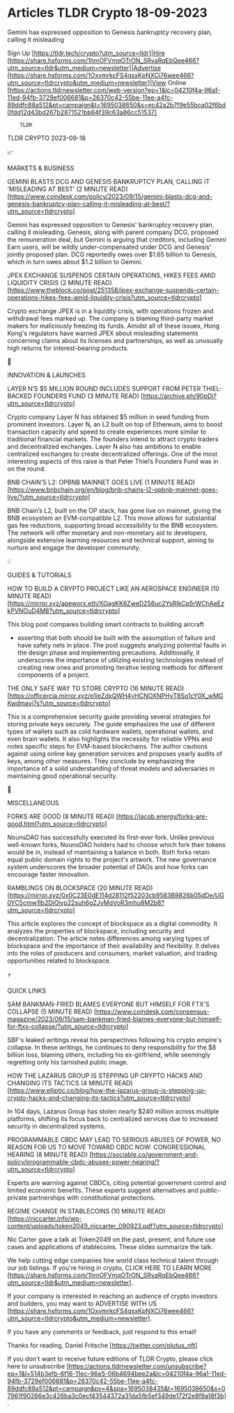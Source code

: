 # Articles TLDR Crypto 18-09-2023

Gemini has expressed opposition to Genesis bankruptcy recovery plan,
calling it misleading  

Sign Up [https://tldr.tech/crypto?utm_source=tldr]|Hire
[https://share.hsforms.com/1hmOFVmqOTrON_SRvaRqEbQee466?utm_source=tldr&utm_medium=newsletter]|Advertise
[https://share.hsforms.com/1OxvmrkcFS4qsxKpNXCi76wee466?utm_source=tldrcrypto&utm_medium=newsletter]|View
Online
[https://actions.tldrnewsletter.com/web-version?ep=1&lc=04210f4a-96a1-11ed-94fb-3729ef006681&p=26370c42-55be-11ee-a4fc-89ddfc88a512&pt=campaign&t=1695038650&s=ec42a2b7f9e55bca02f6bd0fdd12d43bd267b2871521bb64f39c63a86cc51537]


		TLDR 

TLDR CRYPTO 2023-09-18

📈 

MARKETS & BUSINESS

GEMINI BLASTS DCG AND GENESIS BANKRUPTCY PLAN, CALLING IT
‘MISLEADING AT BEST’ (2 MINUTE READ)
[https://www.coindesk.com/policy/2023/09/15/gemini-blasts-dcg-and-genesis-bankruptcy-plan-calling-it-misleading-at-best/?utm_source=tldrcrypto]

Gemini has expressed opposition to Genesis' bankruptcy recovery plan,
calling it misleading. Genesis, along with parent company DCG,
proposed the remuneration deal, but Gemini is arguing that creditors,
including Gemini Earn users, will be wildly under-compensated under
DCG and Genesis’ jointly proposed plan. DCG reportedly owes over
$1.65 billion to Genesis, which in turn owes about $1.2 billion to
Gemini. 

JPEX EXCHANGE SUSPENDS CERTAIN OPERATIONS, HIKES FEES AMID LIQUIDITY
CRISIS (2 MINUTE READ)
[https://www.theblock.co/post/251358/jpex-exchange-suspends-certain-operations-hikes-fees-amid-liquidity-crisis?utm_source=tldrcrypto]

Crypto exchange JPEX is in a liquidity crisis, with operations frozen
and withdrawal fees marked up. The company is blaming third-party
market makers for maliciously freezing its funds. Amidst all of these
issues, Hong Kong's regulators have warned JPEX about misleading
statements concerning claims about its licenses and partnerships, as
well as unusually high returns for interest-bearing products. 

🚀 

INNOVATION & LAUNCHES

LAYER N’S $5 MILLION ROUND INCLUDES SUPPORT FROM PETER THIEL-BACKED
FOUNDERS FUND (3 MINUTE READ)
[https://archive.ph/90pDi?utm_source=tldrcrypto]

Crypto company Layer N has obtained $5 million in seed funding from
prominent investors. Layer N, an L2 built on top of Ethereum, aims to
boost transaction capacity and speed to create experiences more
similar to traditional financial markets. The founders intend to
attract crypto traders and decentralized exchanges. Layer N also has
ambitions to enable centralized exchanges to create decentralized
offerings. One of the most interesting aspects of this raise is that
Peter Thiel’s Founders Fund was in on the round. 

BNB CHAIN’S L2: OPBNB MAINNET GOES LIVE (1 MINUTE READ)
[https://www.bnbchain.org/en/blog/bnb-chains-l2-opbnb-mainnet-goes-live/?utm_source=tldrcrypto]

BNB Chain’s L2, built on the OP stack, has gone live on mainnet,
giving the BNB ecosystem an EVM-compatible L2. This move allows for
substantial gas fee reductions, supporting broad accessibility to the
BNB ecosystem. The network will offer monetary and non-monetary aid to
developers, alongside extensive learning resources and technical
support, aiming to nurture and engage the developer community. 

💡 

GUIDES & TUTORIALS

HOW TO BUILD A CRYPTO PROJECT LIKE AN AEROSPACE ENGINEER (10 MINUTE
READ)
[https://mirror.xyz/apeworx.eth/XOagKK6ZweD256uc2YsRIkCp5rWChAeEzkPVNOuD4M8?utm_source=tldrcrypto]

This blog post compares building smart contracts to building aircraft
- asserting that both should be built with the assumption of failure
and have safety nets in place. The post suggests analyzing potential
faults in the design phase and implementing precautions. Additionally,
it underscores the importance of utilizing existing technologies
instead of creating new ones and promoting iterative testing methods
for different components of a project. 

THE ONLY SAFE WAY TO STORE CRYPTO (16 MINUTE READ)
[https://officercia.mirror.xyz/p1ieZdxQWH4yHCNOXNPHyT8So1cY0X_wMGKwdmavi7s?utm_source=tldrcrypto]

This is a comprehensive security guide providing several strategies
for storing private keys securely. The guide emphasizes the use of
different types of wallets such as cold hardware wallets, operational
wallets, and even brain wallets. It also highlights the necessity for
reliable VPNs and notes specific steps for EVM-based blockchains. The
author cautions against using online key generation services and
proposes yearly audits of keys, among other measures. They conclude by
emphasizing the importance of a solid understanding of threat models
and adversaries in maintaining good operational security. 

🦄 

MISCELLANEOUS

FORKS ARE GOOD (8 MINUTE READ)
[https://jacob.energy/forks-are-good.html?utm_source=tldrcrypto]

NounsDAO has successfully executed its first-ever fork. Unlike
previous well-known forks, NounsDAO holders had to choose which fork
their tokens would be in, instead of maintaining a balance in both.
Both forks retain equal public domain rights to the project's artwork.
The new governance system underscores the broader potential of DAOs
and how forks can encourage faster innovation. 

RAMBLINGS ON BLOCKSPACE (20 MINUTE READ)
[https://mirror.xyz/0x0C23E0dE114d28112f52203cb9583B9826b05dDe/UG0YC5cmw1Ib2DiOivp22suh6gZJyMqVoR3mhu8M2b8?utm_source=tldrcrypto]

This article explores the concept of blockspace as a digital
commodity. It analyzes the properties of blockspace, including
security and decentralization. The article notes differences among
varying types of blockspace and the importance of their availability
and flexibility. It delves into the roles of producers and consumers,
market valuation, and trading opportunities related to blockspace. 

⚡ 

QUICK LINKS

SAM BANKMAN-FRIED BLAMES EVERYONE BUT HIMSELF FOR FTX'S COLLAPSE (5
MINUTE READ)
[https://www.coindesk.com/consensus-magazine/2023/09/15/sam-bankman-fried-blames-everyone-but-himself-for-ftxs-collapse/?utm_source=tldrcrypto]

SBF's leaked writings reveal his perspectives following his crypto
empire's collapse. In these writings, he continues to deny
responsibility for the $8 billion loss, blaming others, including his
ex-girlfriend, while seemingly regretting only his tarnished public
image. 

HOW THE LAZARUS GROUP IS STEPPING UP CRYPTO HACKS AND CHANGING ITS
TACTICS (4 MINUTE READ)
[https://www.elliptic.co/blog/how-the-lazarus-group-is-stepping-up-crypto-hacks-and-changing-its-tactics?utm_source=tldrcrypto]

In 104 days, Lazarus Group has stolen nearly $240 million across
multiple platforms, shifting its focus back to centralized services
due to increased security in decentralized systems. 

PROGRAMMABLE CBDC MAY LEAD TO SERIOUS ABUSES OF POWER, NO REASON FOR
US TO MOVE TOWARD CBDC NOW: CONGRESSIONAL HEARING (8 MINUTE READ)
[https://sociable.co/government-and-policy/programmable-cbdc-abuses-power-hearing/?utm_source=tldrcrypto]

Experts are warning against CBDCs, citing potential government control
and limited economic benefits. These experts suggest alternatives and
public-private partnerships with constitutional protections. 

REGIME CHANGE IN STABLECOINS (10 MINUTE READ)
[https://niccarter.info/wp-content/uploads/token2049_niccarter_090923.pdf?utm_source=tldrcrypto]

Nic Carter gave a talk at Token2049 on the past, present, and future
use cases and applications of stablecoins. These slides summarize the
talk. 

 We help cutting edge companies hire world class technical talent
through our job listings. If you're hiring in crypto, CLICK HERE TO
LEARN MORE
[https://share.hsforms.com/1hmOFVmqOTrON_SRvaRqEbQee466?utm_source=tldr&utm_medium=newsletter].


If your company is interested in reaching an audience of crypto
investors and builders, you may want to ADVERTISE WITH US
[https://share.hsforms.com/1OxvmrkcFS4qsxKpNXCi76wee466?utm_source=tldrcrypto&utm_medium=newsletter].


If you have any comments or feedback, just respond to this email! 

Thanks for reading, 
Daniel Fritsche [https://twitter.com/plutus_nft] 

If you don't want to receive future editions of TLDR Crypto,
please click here to unsubscribe
[https://actions.tldrnewsletter.com/unsubscribe?ep=1&l=514b3efb-6f16-11ec-96e5-06b4694bee2a&lc=04210f4a-96a1-11ed-94fb-3729ef006681&p=26370c42-55be-11ee-a4fc-89ddfc88a512&pt=campaign&pv=4&spa=1695038435&t=1695038650&s=07961f90266e3c426ba3c0ecf43544372a31da5fb5ef349de172f2e8f9a18f3b].